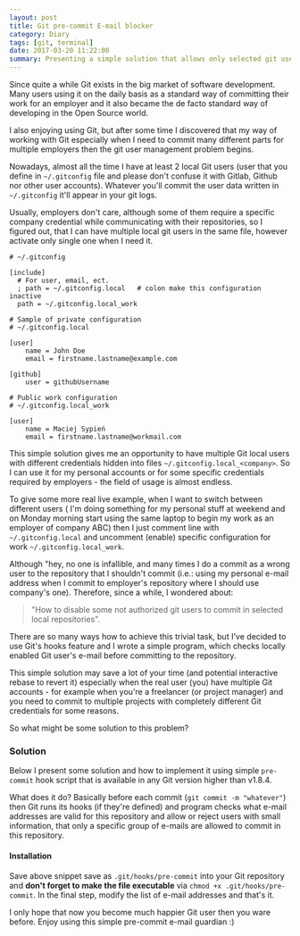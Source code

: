 ```yaml
---
layout: post
title: Git pre-commit E-mail blocker
category: Diary
tags: [git, terminal]
date: 2017-03-20 11:22:00
summary: Presenting a simple solution that allows only selected git users to commit in local copy of repository.
---
```


Since quite a while Git exists in the big market of software development. Many users using it on the daily basis as a standard way of committing their work for an employer and it also became the de facto standard way of developing in the Open Source world.

I also enjoying using Git, but after some time I discovered that my way of working with Git especially when I need to commit many different parts for multiple employers then the git user management problem begins.

Nowadays, almost all the time I have at least 2 local Git users (user that you define in `~/.gitconfig` file and please don't confuse it with Gitlab, Github nor other user accounts). Whatever you'll commit the user data written in `~/.gitconfig` it'll appear in your git logs.

Usually, employers don't care, although some of them require a specific company credential while communicating with their repositories, so I figured out, that I can have multiple local git users in the same file, however activate only single one when I need it.

```config
# ~/.gitconfig

[include]
  # For user, email, ect.
  ; path = ~/.gitconfig.local   # colon make this configuration inactive
  path = ~/.gitconfig.local_work
```

```config
# Sample of private configuration
# ~/.gitconfig.local

[user]
    name = John Doe
    email = firstname.lastname@example.com

[github]
    user = githubUsername
```

```config
# Public work configuration
# ~/.gitconfig.local_work

[user]
    name = Maciej Sypień
    email = firstname.lastname@workmail.com
```

This simple solution gives me an opportunity to have multiple Git local users with different credentials hidden into files `~/.gitconfig.local_<company>`. So I can use it for my personal accounts or for some specific credentials required by employers - the field of usage is almost endless.

To give some more real live example, when I want to switch between different users ( I'm doing something for my personal stuff at weekend and on Monday morning start using the same laptop to begin my work as an employer of company ABC) then I just comment line with `~/.gitconfig.local` and uncomment (enable) specific configuration for work `~/.gitconfig.local_work`.

Although "hey, no one is infallible, and many times I do a commit as a wrong user to the repository that I shouldn't commit (i.e.: using my personal e-mail address when I commit to employer's repository where I should use company's one). Therefore, since a while, I wondered about:

> "How to disable some not authorized git users to commit in selected local repositories".

There are so many ways how to achieve this trivial task, but I've decided to use Git's hooks feature and I wrote a simple program, which checks locally enabled Git user's e-mail before committing to the repository.

This simple solution may save a lot of your time (and potential interactive rebase to revert it) especially when the real user (you) have multiple Git accounts - for example when you're a freelancer (or project manager) and you need to commit to multiple projects with completely different Git credentials for some reasons.

So what might be some solution to this problem?

### Solution
Below I present some solution and how to implement it using simple `pre-commit` hook script that is available in any Git version higher than v1.8.4.

<script src="https://gist.github.com/egel/ca14ecaf73f2f1370942e650676c8368.js"></script>

What does it do? Basically before each commit (`git commit -m "whatever"`) then Git runs its hooks (if they're defined) and program checks what e-mail addresses are valid for this repository and allow or reject users with small information, that only a specific group of e-mails are allowed to commit in this repository.

#### Installation
Save above snippet save as `.git/hooks/pre-commit` into your Git repository and **don't forget to make the file executable** via `chmod +x .git/hooks/pre-commit`. In the final step, modify the list of e-mail addresses and that's it.

I only hope that now you become much happier Git user then you ware before. Enjoy using this simple pre-commit e-mail guardian :)

[github]: https://github.com


